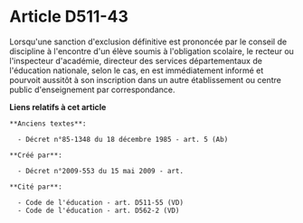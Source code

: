 # Article D511-43

Lorsqu'une sanction d'exclusion définitive est prononcée par le conseil de discipline à l'encontre d'un élève soumis à
l'obligation scolaire, le recteur ou l'inspecteur d'académie, directeur des services départementaux de l'éducation nationale,
selon le cas, en est immédiatement informé et pourvoit aussitôt à son inscription dans un autre établissement ou centre
public d'enseignement par correspondance.

**Liens relatifs à cet article**

	**Anciens textes**:

	  - Décret n°85-1348 du 18 décembre 1985 - art. 5 (Ab)

	**Créé par**:

	  - Décret n°2009-553 du 15 mai 2009 - art.

	**Cité par**:

	  - Code de l'éducation - art. D511-55 (VD)
	  - Code de l'éducation - art. D562-2 (VD)
